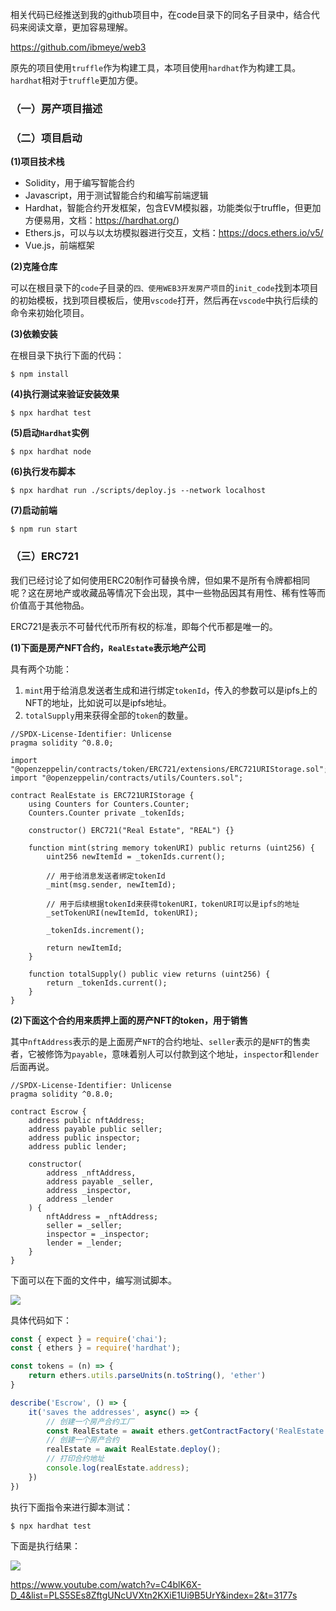 相关代码已经推送到我的github项目中，在code目录下的同名子目录中，结合代码来阅读文章，更加容易理解。

https://github.com/ibmeye/web3

原先的项目使用`truffle`作为构建工具，本项目使用`hardhat`作为构建工具。`hardhat`相对于`truffle`更加方便。

### （一）房产项目描述

### （二）项目启动

**(1)项目技术栈**

- Solidity，用于编写智能合约
- Javascript，用于测试智能合约和编写前端逻辑
- Hardhat，智能合约开发框架，包含EVM模拟器，功能类似于truffle，但更加方便易用，文档：https://hardhat.org/)
- Ethers.js，可以与以太坊模拟器进行交互，文档：https://docs.ethers.io/v5/
- Vue.js，前端框架

**(2)克隆仓库**

可以在根目录下的`code`子目录的`四、使用WEB3开发房产项目`的`init_code`找到本项目的初始模板，找到项目模板后，使用`vscode`打开，然后再在`vscode`中执行后续的命令来初始化项目。

**(3)依赖安装**

在根目录下执行下面的代码：

````shell
$ npm install
````

**(4)执行测试来验证安装效果**

```shell
$ npx hardhat test
```

**(5)启动`Hardhat`实例**

```shell
$ npx hardhat node
```

**(6)执行发布脚本**

```shell
$ npx hardhat run ./scripts/deploy.js --network localhost
```

**(7)启动前端**

```shell
$ npm run start
```

### （三）ERC721

我们已经讨论了如何使用ERC20制作可替换令牌，但如果不是所有令牌都相同呢？这在房地产或收藏品等情况下会出现，其中一些物品因其有用性、稀有性等而价值高于其他物品。

ERC721是表示不可替代代币所有权的标准，即每个代币都是唯一的。

**(1)下面是房产NFT合约，`RealEstate`表示地产公司**

具有两个功能：

1. `mint`用于给消息发送者生成和进行绑定`tokenId`，传入的参数可以是ipfs上的NFT的地址，比如说可以是ipfs地址。
2. `totalSupply`用来获得全部的`token`的数量。

```solidity
//SPDX-License-Identifier: Unlicense
pragma solidity ^0.8.0;

import "@openzeppelin/contracts/token/ERC721/extensions/ERC721URIStorage.sol";
import "@openzeppelin/contracts/utils/Counters.sol";

contract RealEstate is ERC721URIStorage {
    using Counters for Counters.Counter;
    Counters.Counter private _tokenIds;

    constructor() ERC721("Real Estate", "REAL") {}

    function mint(string memory tokenURI) public returns (uint256) {
        uint256 newItemId = _tokenIds.current();

        // 用于给消息发送者绑定tokenId
        _mint(msg.sender, newItemId);
        
        // 用于后续根据tokenId来获得tokenURI，tokenURI可以是ipfs的地址
        _setTokenURI(newItemId, tokenURI);

        _tokenIds.increment();
        
        return newItemId;
    }

    function totalSupply() public view returns (uint256) {
        return _tokenIds.current();
    }
}
```

**(2)下面这个合约用来质押上面的房产NFT的token，用于销售**

其中`nftAddress`表示的是上面房产`NFT`的合约地址、`seller`表示的是`NFT`的售卖者，它被修饰为`payable`，意味着别人可以付款到这个地址，`inspector`和`lender`后面再说。

```solidity
//SPDX-License-Identifier: Unlicense
pragma solidity ^0.8.0;

contract Escrow {
    address public nftAddress;
    address payable public seller;
    address public inspector;
    address public lender;

    constructor(
        address _nftAddress,
        address payable _seller,
        address _inspector,
        address _lender
    ) {
        nftAddress = _nftAddress;
        seller = _seller;
        inspector = _inspector;
        lender = _lender;
    }
}

```

下面可以在下面的文件中，编写测试脚本。

<img src="https://muzhi-picgo.oss-cn-beijing.aliyuncs.com/img/image-20230103200410502.png"/>

具体代码如下：

```javascript
const { expect } = require('chai');
const { ethers } = require('hardhat');

const tokens = (n) => {
    return ethers.utils.parseUnits(n.toString(), 'ether')
}

describe('Escrow', () => {
    it('saves the addresses', async() => {
        // 创建一个房产合约工厂
        const RealEstate = await ethers.getContractFactory('RealEstate');
        // 创建一个房产合约
        realEstate = await RealEstate.deploy();
        // 打印合约地址
        console.log(realEstate.address);
    })
})
```

执行下面指令来进行脚本测试：

```shell
$ npx hardhat test
```

下面是执行结果：

<img src="https://muzhi-picgo.oss-cn-beijing.aliyuncs.com/img/20230103200701.png"/>



https://www.youtube.com/watch?v=C4blK6X-D_4&list=PLS5SEs8ZftgUNcUVXtn2KXiE1Ui9B5UrY&index=2&t=3177s
